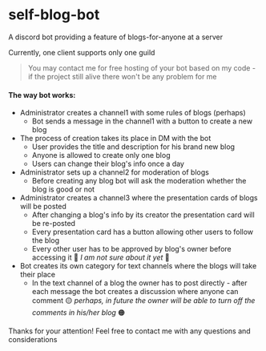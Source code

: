 # self-blog-bot

A discord bot providing a feature of blogs-for-anyone at a server


Currently, one client supports only one guild

> You may contact me for free hosting of your bot based on my code - if the project still alive there won't be any problem for me

#### The way bot works:

- Administrator creates a channel1 with some rules of blogs (perhaps)
	- Bot sends a message in the channel1 with a button to create a new blog
- The process of creation takes its place in DM with the bot
	- User provides the title and description for his brand new blog
	- Anyone is allowed to create only one blog
	- Users can change their blog's info once a day
- Administrator sets up a channel2 for moderation of blogs
	- Before creating any blog bot will ask the moderation whether the blog is good or not
- Administrator creates a channel3 where the presentation cards of blogs will be posted
	- After changing a blog's info by its creator the presentation card will be re-posted
	- Every presentation card has a button allowing other users to follow the blog
	- Every other user has to be approved by blog's owner before accessing it :red_circle: *I am not sure about it yet* :red_circle:
- Bot creates its own category for text channels where the blogs will take their place
	- In the text channel of a blog the owner has to post directly - after each message the bot creates a discussion where anyone can comment :yellow_circle: *perhaps, in future the owner will be able to turn off the comments in his/her blog* :orange_circle:


Thanks for your attention! Feel free to contact me with any questions and considerations
